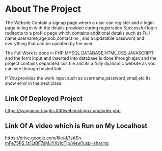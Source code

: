 # About The Project
  The Website Contain a signup page where a user can register and a login page
to log in with the details provided during registration
Successful login  redirects to a profile page which
contains additional details such as Full name,username,age,dob,contact no , ans a updatable password,and everything
that can be updated by the user

The Full Work is done in PHP,MYSQL DATABASE,HTML,CSS,JAVASCRIPT and the form input and inserted into database is done through ajax and the project contains separated css file
and its a fully dyanamic website as you can see through hosted link 

If You provides the work input such as username,password,email,etc its show error in the next class

## Link Of Deployed Project
https://syngamic-laughs.000webhostapp.com/index.php

## Link Of A video which is Run on My Localhost 
https://drive.google.com/file/d/1sASn-mFe75PS_1z1LtBF7sMJYXyIdTlp/view?usp=sharing
